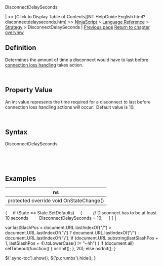 ﻿










 


DisconnectDelaySeconds







| &lt;&lt; [Click to Display Table of Contents](NT HelpGuide English.html?disconnectdelayseconds.htm) &gt;&gt;
 [NinjaScript](ninjascript.htm) &gt; [Language Reference](language_reference_wip.htm) &gt; [Strategy](strategy.htm) &gt;
DisconnectDelaySeconds | [Previous page](defaultquantity.htm)
[Return to chapter overview](strategy.htm)










Definition
----------


Determines the amount of time a disconnect would have to last before [connection loss handling](connectionlosshandling.htm) takes action. 


 


Property Value
--------------


An int value represents the time required for a disconnect to last before connection loss handling actions will occur.  Default value is 10.


 


Syntax
------


DisconnectDelaySeconds


 


 



Examples
--------




| ns |
| --- |
| protected override void OnStateChange()
{
     if (State == State.SetDefaults)
     {
         // Disconnect has to be at least 10 seconds
         DisconnectDelaySeconds = 10;
     }
} |






 
 var lastSlashPos = document.URL.lastIndexOf("/") &gt; document.URL.lastIndexOf("\\") ? document.URL.lastIndexOf("/") : document.URL.lastIndexOf("\\");
 if (document.URL.substring(lastSlashPos + 1, lastSlashPos + 4).toLowerCase() != "~hh") {
 if (document.all) setTimeout(function() {
 nsrInit();
 }, 20);
 else nsrInit();
 }
 
 
 $('.sync-toc').show();
 $('p.crumbs').hide();
 }
 
 
 



